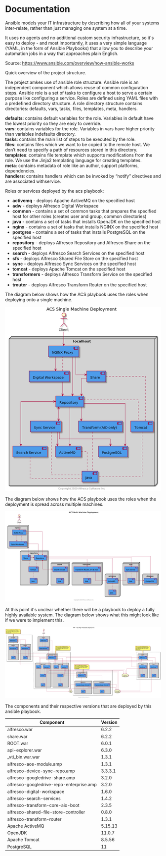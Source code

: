 # Documentation

Ansible models your IT infrastructure by describing how all of your systems inter-relate, rather than just managing one system at a time.

It uses no agents and no additional custom security infrastructure, so it's easy to deploy - and most importantly, it uses a very simple language (YAML, in the form of Ansible Playbooks) that allow you to describe your automation jobs in a way that approaches plain English.


Source: https://www.ansible.com/overview/how-ansible-works

Quick overview of the project structure.

The project amkes use of ansible role structure. Ansible role is an independent component which allows reuse of common configuration steps. Ansible role is a set of tasks to configure a host to serve a certain purpose like configuring a service. Roles are defined using YAML files with a predefined directory structure.
A role directory structure contains directories: defaults, vars, tasks, files, templates, meta, handlers. 

**defaults**: contains default variables for the role. Variables in default have the lowest priority so they are easy to override.  
**vars**: contains variables for the role. Variables in vars have higher priority than variables indefaults directory.  
**tasks**: contains the main list of steps to be executed by the role.  
**files**: contains files which we want to be copied to the remote host. We don’t need to specify a path of resources stored in this directory.  
**templates**: contains file template which supports modifications from the role. We use the Jinja2 templating language for creating templates.  
**meta**: contains metadata of role like an author, support platforms, dependencies.  
**handlers**: contains handlers which can be invoked by “notify” directives and are associated withservice.

Roles or services deployed by the acs playbook:

* **activemq** - deploys Apache ActiveMQ on the specified host
* **adw** - deploys Alfresco Digital Workspace
* **common** - contains a set of common tasks that prepares the specified host for other roles (creates user and group, common directories)
* **java** - contains a set of tasks that installs OpenJDK on the specified host 
* **nginx** - contains a set of tasks that installs NGINX on the specified host
* **postgres** - contains a set of tasks that installs PostgreSQL on the specified host
* **repository** - deploys Alfresco Repository and Alfresco Share on the specified host
* **search** - deploys Alfresco Search Services on the specified host
* **sfs** - deploys Alfresco Shared File Store on the specified host
* **sync** - deploys Alfresco Sync Services on the specified host
* **tomcat** - deploys Apache Tomcat on the specified host
* **transformers** - deploys Alfresco Transform Service on the specified host
* **trouter** - deploys Alfresco Transform Router on the specified host

The diagram below shows how the ACS playbook uses the roles when deploying onto a single machine.

![Single Machine Deployment](./resources/acs-single-machine.png)

The diagram below shows how the ACS playbook uses the roles when the deployment is spread across multiple machines.

![Multi Machine Deployment](./resources/acs-multi-machine.png)

At this point it's unclear whether there will be a playbook to deploy a fully highly available system. The diagram below shows what this might look like if we were to implement this.

![High Availability Deployment](./resources/acs-ha.png)



The components and their respective versions that are deployed by this ansible playbook.

| Component | Version |
|-----------|---------|
| alfresco.war | 6.2.2 |
| share.war | 6.2.2 |
| ROOT.war  | 6.0.1 |
| api-explorer.war | 6.3.0 |
| _vti_bin.war.war | 1.3.1 |
| alfresco-aos-module.amp | 1.3.1 |
| alfresco-device-sync-repo.amp | 3.3.3.1 |
| alfresco-googledrive-share.amp | 3.2.0 |
| alfresco-googledrive-repo-enterprise.amp | 3.2.0 |
| alfresco-digital-workspace | 1.6.0 |
| alfresco-search-services | 1.4.2 |
| alfresco-transform-core-aio-boot | 2.3.5 |
| alfresco-shared-file-store-controller | 0.8.0 |
| alfresco-transform-router | 1.3.1 |
| Apache ActiveMQ | 5.15.13 |
| OpenJDK | 11.0.7 |
| Apache Tomcat | 8.5.56 |
| PostgreSQL | 11 |
